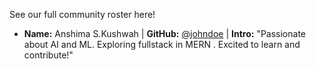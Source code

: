 See our full community roster here!
* **Name:** Anshima S.Kushwah | **GitHub:** [@johndoe](https://github.com/StackOverflowed18) | **Intro:** "Passionate about AI and ML. Exploring fullstack in MERN . Excited to learn and contribute!"